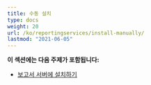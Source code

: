 ```yaml
---
title: 수동 설치
type: docs
weight: 20
url: /ko/reportingservices/install-manually/
lastmod: "2021-06-05"
---
```


**이 섹션에는 다음 주제가 포함됩니다:**

- [보고서 서버에 설치하기](/pdf/ko/reportingservices/install-to-report-server/)